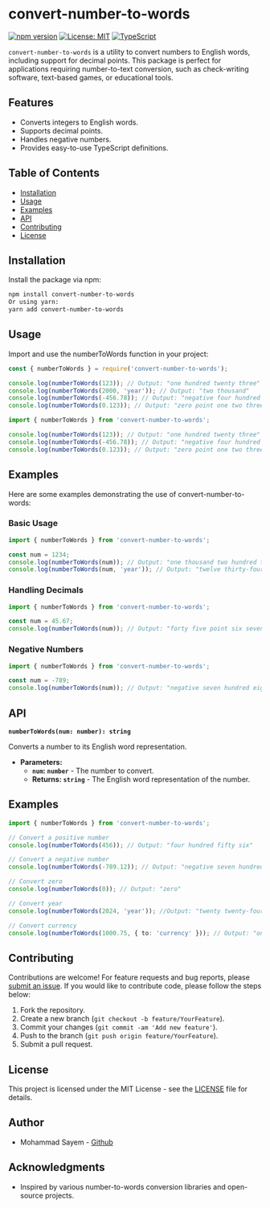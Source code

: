 # convert-number-to-words

[![npm version](https://badge.fury.io/js/convert-number-to-words.svg)](https://badge.fury.io/js/convert-number-to-words)
[![License: MIT](https://img.shields.io/badge/License-MIT-blue.svg)](https://opensource.org/licenses/MIT)
[![TypeScript](https://img.shields.io/badge/TypeScript-5.0+-blue.svg)](https://www.typescriptlang.org/)

`convert-number-to-words` is a utility to convert numbers to English words, including support for decimal points. This package is perfect for applications requiring number-to-text conversion, such as check-writing software, text-based games, or educational tools.

## Features

- Converts integers to English words.
- Supports decimal points.
- Handles negative numbers.
- Provides easy-to-use TypeScript definitions.

## Table of Contents

- [Installation](#installation)
- [Usage](#usage)
- [Examples](#examples)
- [API](#api)
- [Contributing](#contributing)
- [License](#license)

## Installation

Install the package via npm:

```bash
npm install convert-number-to-words
Or using yarn:
yarn add convert-number-to-words
```

## Usage

Import and use the numberToWords function in your project:

```javascript
const { numberToWords } = require('convert-number-to-words');

console.log(numberToWords(123)); // Output: "one hundred twenty three"
console.log(numberToWords(2000, 'year')); // Output: "two thousand"
console.log(numberToWords(-456.78)); // Output: "negative four hundred fifty six point seven eight"
console.log(numberToWords(0.123)); // Output: "zero point one two three"
```

```typescript
import { numberToWords } from 'convert-number-to-words';

console.log(numberToWords(123)); // Output: "one hundred twenty three"
console.log(numberToWords(-456.78)); // Output: "negative four hundred fifty six point seven eight"
console.log(numberToWords(0.123)); // Output: "zero point one two three"
```

## Examples

Here are some examples demonstrating the use of convert-number-to-words:

### Basic Usage

```typescript
import { numberToWords } from 'convert-number-to-words';

const num = 1234;
console.log(numberToWords(num)); // Output: "one thousand two hundred thirty four"
console.log(numberToWords(num, 'year')); // Output: "twelve thirty-four"
```

### Handling Decimals

```typescript
import { numberToWords } from 'convert-number-to-words';

const num = 45.67;
console.log(numberToWords(num)); // Output: "forty five point six seven"
```

### Negative Numbers

```typescript
import { numberToWords } from 'convert-number-to-words';

const num = -789;
console.log(numberToWords(num)); // Output: "negative seven hundred eighty nine"
```

## API

**`numberToWords(num: number): string`**

Converts a number to its English word representation.

- **Parameters:**
  - **`num`: `number`** - The number to convert.
  - **Returns: `string`** - The English word representation of the number.

## Examples

```typescript
import { numberToWords } from 'convert-number-to-words';

// Convert a positive number
console.log(numberToWords(456)); // Output: "four hundred fifty six"

// Convert a negative number
console.log(numberToWords(-789.12)); // Output: "negative seven hundred eighty nine point one two"

// Convert zero
console.log(numberToWords(0)); // Output: "zero"

// Convert year
console.log(numberToWords(2024, 'year')); //Output: "twenty twenty-four"

// Convert currency
console.log(numberToWords(1000.75, { to: 'currency' })); // Output: "one thousand dollars and seventy-five cents"
```

## Contributing

Contributions are welcome! For feature requests and bug reports, please [submit an issue](https://github.com/say-m/convert-number-to-words/issues). If you would like to contribute code, please follow the steps below:

1. Fork the repository.
2. Create a new branch (`git checkout -b feature/YourFeature`).
3. Commit your changes (`git commit -am 'Add new feature'`).
4. Push to the branch (`git push origin feature/YourFeature`).
5. Submit a pull request.

## License

This project is licensed under the MIT License - see the [LICENSE](LICENSE) file for details.

## Author

- Mohammad Sayem - [Github](https://github.com/say-m)

## Acknowledgments

- Inspired by various number-to-words conversion libraries and open-source projects.
